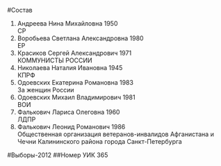 #Состав
1. Андреева Нина Михайловна 1950   
    СР
2. Воробьева Светлана Александровна 1980   
    ЕР
3. Красиков Сергей Александрович 1971   
    КОММУНИСТЫ РОССИИ
4. Николаева Наталия Ивановна 1945   
    КПРФ
5. Одоевских Екатерина Романовна 1983   
    За женщин России
6. Одоевских Михаил Владимирович 1981   
    ВОИ
7. Фалькович Лариса Олеговна 1960   
    ЛДПР
8. Фалькович Леонид Романович 1986   
    Общественная организация ветеранов-инвалидов Афганистана и Чечни Калининского района города Санкт-Петербурга

#Выборы-2012
##Номер УИК
365
